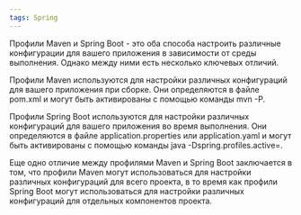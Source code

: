 ```yaml
---
tags: Spring
---
```

Профили Maven и Spring Boot - это оба способа настроить различные конфигурации для вашего приложения в зависимости от среды выполнения. Однако между ними есть несколько ключевых отличий.

Профили Maven используются для настройки различных конфигураций для вашего приложения при сборке. Они определяются в файле pom.xml и могут быть активированы с помощью команды mvn -P.

Профили Spring Boot используются для настройки различных конфигураций для вашего приложения во время выполнения. Они определяются в файле application.properties или application.yaml и могут быть активированы с помощью команды java -Dspring.profiles.active=.

Еще одно отличие между профилями Maven и Spring Boot заключается в том, что профили Maven могут использоваться для настройки различных конфигураций для всего проекта, в то время как профили Spring Boot могут использоваться для настройки различных конфигураций для отдельных компонентов проекта.
